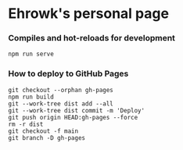 # Ehrowk's personal page

### Compiles and hot-reloads for development

```
npm run serve
```

### How to deploy to GitHub Pages

```
git checkout --orphan gh-pages
npm run build
git --work-tree dist add --all
git --work-tree dist commit -m 'Deploy'
git push origin HEAD:gh-pages --force
rm -r dist
git checkout -f main
git branch -D gh-pages
```

